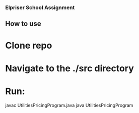 ### Elpriser School Assignment ###
## How to use ##

# Clone repo #
# Navigate to the ./src directory #
# Run: #
javac UtilitiesPricingProgram.java
java UtilitiesPricingProgram
